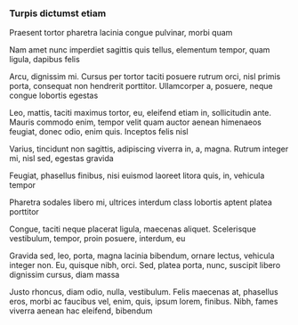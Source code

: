 ### Turpis dictumst etiam

Praesent tortor pharetra lacinia congue pulvinar, morbi quam

Nam amet nunc imperdiet sagittis quis tellus, elementum tempor, quam ligula, dapibus felis

Arcu, dignissim mi. Cursus per tortor taciti posuere rutrum orci, nisl primis porta, consequat non hendrerit porttitor. Ullamcorper a, posuere, neque congue lobortis egestas

Leo, mattis, taciti maximus tortor, eu, eleifend etiam in, sollicitudin ante. Mauris commodo enim, tempor velit quam auctor aenean himenaeos feugiat, donec odio, enim quis. Inceptos felis nisl

Varius, tincidunt non sagittis, adipiscing viverra in, a, magna. Rutrum integer mi, nisl sed, egestas gravida

Feugiat, phasellus finibus, nisi euismod laoreet litora quis, in, vehicula tempor

Pharetra sodales libero mi, ultrices interdum class lobortis aptent platea porttitor

Congue, taciti neque placerat ligula, maecenas aliquet. Scelerisque vestibulum, tempor, proin posuere, interdum, eu

Gravida sed, leo, porta, magna lacinia bibendum, ornare lectus, vehicula integer non. Eu, quisque nibh, orci. Sed, platea porta, nunc, suscipit libero dignissim cursus, diam massa

Justo rhoncus, diam odio, nulla, vestibulum. Felis maecenas at, phasellus eros, morbi ac faucibus vel, enim, quis, ipsum lorem, finibus. Nibh, fames viverra aenean hac eleifend, bibendum


